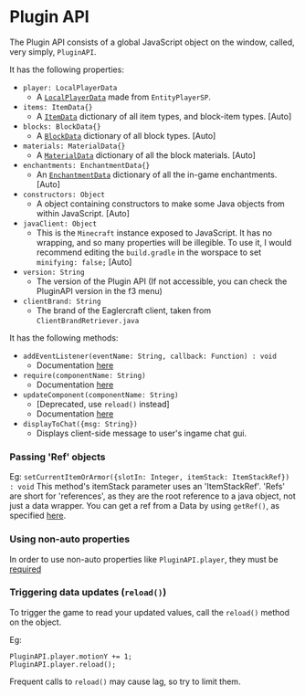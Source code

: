 # Plugin API
The Plugin API consists of a global JavaScript object on the window, called, very simply, `PluginAPI`.


It has the following properties:
- `player: LocalPlayerData`
    - A [`LocalPlayerData`](globals/LocalPlayerData.md) made from `EntityPlayerSP`.
- `items: ItemData{}`
    - A [`ItemData`](globals/ItemData.md) dictionary of all item types, and block-item types. [Auto]
- `blocks: BlockData{}`
    - A [`BlockData`](globals/BlockData.md) dictionary of all block types. [Auto]
- `materials: MaterialData{}`
    - A [`MaterialData`](globals/MaterialData.md) dictionary of all the block materials. [Auto]
- `enchantments: EnchantmentData{}`
    - An [`EnchantmentData`](EnchantmentData.md) dictionary of all the in-game enchantments. [Auto]
- `constructors: Object`
    - A object containing constructors to make some Java objects from within JavaScript. [Auto]
- `javaClient: Object`
    - This is the `Minecraft` instance exposed to JavaScript. It has no wrapping, and so many properties will be illegible. To use it, I would recommend editing the `build.gradle` in the worspace to set `minifying: false;` [Auto]
- `version: String`
    - The version of the Plugin API (If not accessible, you can check the PluginAPI version in the f3 menu)
- `clientBrand: String`
    - The brand of the Eaglercraft client, taken from `ClientBrandRetriever.java`


It has the following methods:
- `addEventListener(eventName: String, callback: Function) : void`
    - Documentation [here](events/addEventListener.md)
- `require(componentName: String)`
    - Documentation [here](globals/require.md)
- `updateComponent(componentName: String)`
    - [Deprecated, use `reload()` instead] 
    - Documentation [here](globals/updateComponent.md)
- `displayToChat({msg: String})`
    - Displays client-side message to user's ingame chat gui.

### Passing 'Ref' objects
Eg: `setCurrentItemOrArmor({slotIn: Integer, itemStack: ItemStackRef}) : void`
This method's itemStack parameter uses an 'ItemStackRef'. 'Refs' are short for 'references', as they are the root reference to a java object, not just a data wrapper. You can get a ref from a Data by using `getRef()`, as specified [here](globals/Data.md).

### Using non-auto properties
In order to use non-auto properties like `PluginAPI.player`, they must be [required](globals/require.md)

### Triggering data updates (`reload()`)
To trigger the game to read your updated values, call the `reload()` method on the object.

Eg: 
```
PluginAPI.player.motionY += 1;
PluginAPI.player.reload();
```

Frequent calls to `reload()` may cause lag, so try to limit them.